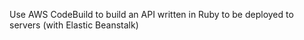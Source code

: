 Use AWS CodeBuild to build an API written in Ruby to be deployed to servers (with Elastic Beanstalk)